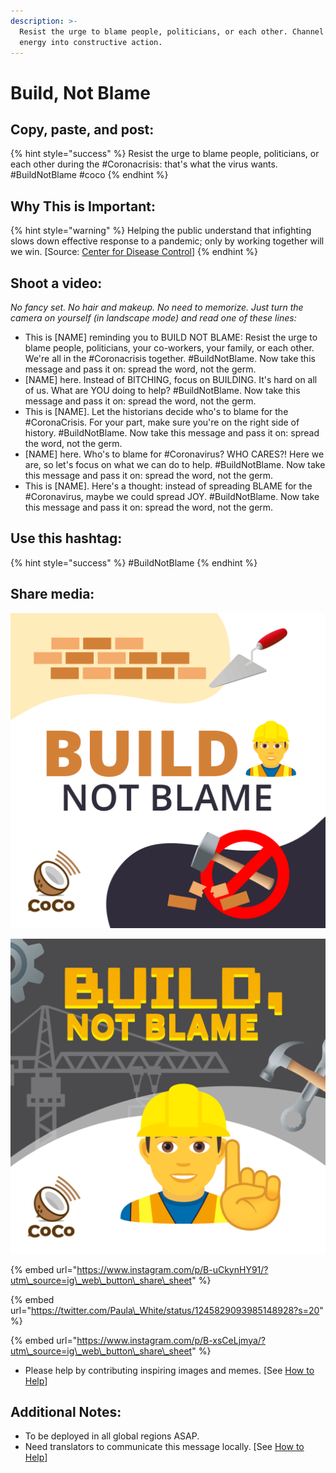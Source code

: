 ```yaml
---
description: >-
  Resist the urge to blame people, politicians, or each other. Channel that
  energy into constructive action.
---
```


# Build, Not Blame

## Copy, paste, and post:

{% hint style="success" %}
Resist the urge to blame people, politicians, or each other during the \#Coronacrisis: that's what the virus wants. \#BuildNotBlame \#coco
{% endhint %}

## Why This is Important:

{% hint style="warning" %}
Helping the public understand that infighting slows down effective response to a pandemic; only by working together will we win. \[Source: [Center for Disease Control](https://www.cdc.gov/flu/pandemic-resources/pdf/workshop.pdf)\]
{% endhint %}

## Shoot a video:

_No fancy set. No hair and makeup. No need to memorize. Just turn the camera on yourself \(in landscape mode\) and read one of these lines:_

* This is \[NAME\] reminding you to BUILD NOT BLAME: Resist the urge to blame people, politicians, your co-workers, your family, or each other. We're all in the \#Coronacrisis together. \#BuildNotBlame. Now take this message and pass it on: spread the word, not the germ. 
* \[NAME\] here. Instead of BITCHING, focus on BUILDING. It's hard on all of us. What are YOU doing to help? \#BuildNotBlame. Now take this message and pass it on: spread the word, not the germ. 
* This is \[NAME\]. Let the historians decide who's to blame for the \#CoronaCrisis. For your part, make sure you're on the right side of history. \#BuildNotBlame. Now take this message and pass it on: spread the word, not the germ. 
* \[NAME\] here. Who's to blame for \#Coronavirus? WHO CARES?! Here we are, so let's focus on what we can do to help. \#BuildNotBlame. Now take this message and pass it on: spread the word, not the germ. 
* This is \[NAME\]. Here's a thought: instead of spreading BLAME for the \#Coronavirus, maybe we could spread JOY. \#BuildNotBlame. Now take this message and pass it on: spread the word, not the germ.

## Use this hashtag:

{% hint style="success" %}
\#BuildNotBlame
{% endhint %}

## Share media:

![](../.gitbook/assets/build_not_blame%20%281%29.png)

![](../.gitbook/assets/buildnotblame.png)

{% embed url="https://www.instagram.com/p/B-uCkynHY91/?utm\_source=ig\_web\_button\_share\_sheet" %}

{% embed url="https://twitter.com/Paula\_White/status/1245829093985148928?s=20" %}

{% embed url="https://www.instagram.com/p/B-xsCeLjmya/?utm\_source=ig\_web\_button\_share\_sheet" %}



* Please help by contributing inspiring images and memes. \[See [How to Help](../how-to-help.md)\]

## Additional Notes:

* To be deployed in all global regions ASAP.
* Need translators to communicate this message locally. \[See [How to Help](../how-to-help.md)\]


